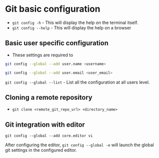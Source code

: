 # Git basic configuration

* `git config -h` - This will display the help on the terminal itself.
* `git config --help` - This will display the help on a browser

## Basic user specific configuration

* These settings are required to

```Bash
git config --global --add user.name <username>

git config --global --add user.email <user_email>
```

`git config --global --list` - List all the configuration at all users level.

## Cloning a remote repository

* `git clone <remote_git_repo_url> <directory_name>`

## Git integration with editor

`git config --global --add core.editor vi`

After configuring the editor, `git config --global -e` will launch the global git settings in the configured editor.
